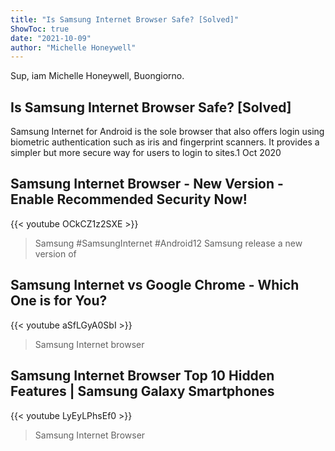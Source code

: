 ```yaml
---
title: "Is Samsung Internet Browser Safe? [Solved]"
ShowToc: true 
date: "2021-10-09"
author: "Michelle Honeywell" 
---
```


Sup, iam Michelle Honeywell, Buongiorno.
## Is Samsung Internet Browser Safe? [Solved]
Samsung Internet for Android is the sole browser that also offers login using biometric authentication such as iris and fingerprint scanners. It provides a simpler but more secure way for users to login to sites.1 Oct 2020

## Samsung Internet Browser - New Version - Enable Recommended Security Now!
{{< youtube OCkCZ1z2SXE >}}
>Samsung #SamsungInternet #Android12 Samsung release a new version of 

## Samsung Internet vs Google Chrome - Which One is for You?
{{< youtube aSfLGyA0SbI >}}
>Samsung Internet browser

## Samsung Internet Browser Top 10 Hidden Features | Samsung Galaxy Smartphones
{{< youtube LyEyLPhsEf0 >}}
>Samsung Internet Browser

